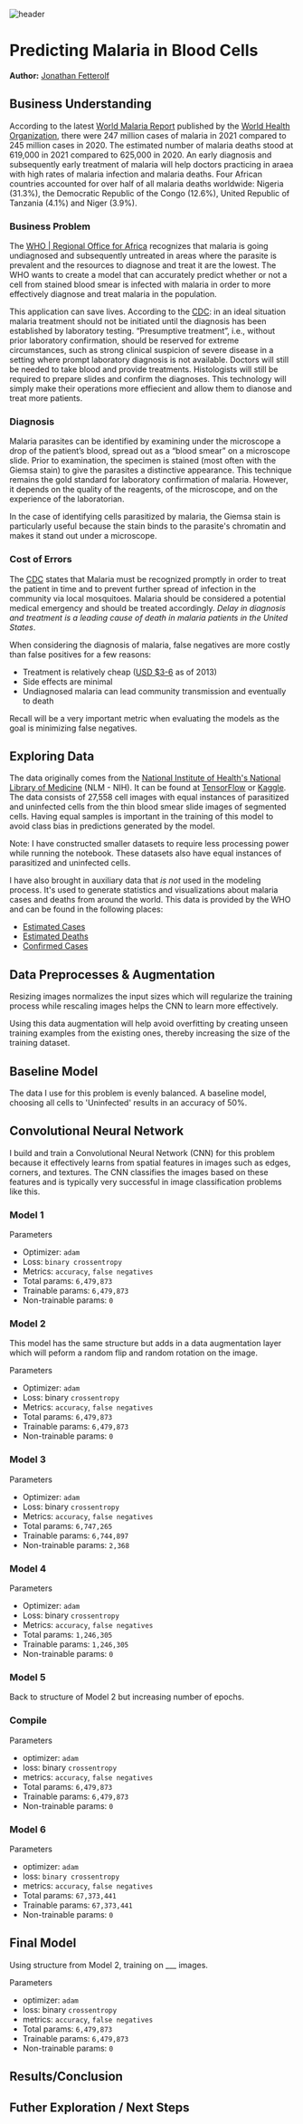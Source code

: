 ![header](images/header.jpeg)
# Predicting Malaria in Blood Cells
**Author:** [Jonathan Fetterolf]()
## Business Understanding
According to the latest [World Malaria Report](https://www.who.int/publications/i/item/9789240064898) published by the [World Health Organization](https://www.who.int/news-room/fact-sheets/detail/malaria), there were 247 million cases of malaria in 2021 compared to 245 million cases in 2020. The estimated number of malaria deaths stood at 619,000 in 2021 compared to 625,000 in 2020. An early diagnosis and subsequently early treatment of malaria will help doctors practicing in araea with high rates of malaria infection and malaria deaths. Four African countries accounted for over half of all malaria deaths worldwide: Nigeria (31.3%), the Democratic Republic of the Congo (12.6%), United Republic of Tanzania (4.1%) and Niger (3.9%). 

### Business Problem
The [WHO | Regional Office for Africa](https://www.afro.who.int/health-topics/malaria) recognizes that malaria is going undiagnosed and subsequently untreated in areas where the parasite is prevalent and the resources to diagnose and treat it are the lowest. The WHO wants to create a model that can accurately predict whether or not a cell from stained blood smear is infected with malaria in order to more effectively diagnose and treat malaria in the population. 

This application can save lives. According to the [CDC](https://www.cdc.gov/malaria/diagnosis_treatment/clinicians1.html#:~:text=The%20preferred%20antimalarial%20for%20interim,not%20adequate%20for%20interim%20treatment.): in an ideal situation malaria treatment should not be initiated until the diagnosis has been established by laboratory testing. “Presumptive treatment”, i.e., without prior laboratory confirmation, should be reserved for extreme circumstances, such as strong clinical suspicion of severe disease in a setting where prompt laboratory diagnosis is not available. Doctors will still be needed to take blood and provide treatments. Histologists will still be required to prepare slides and confirm the diagnoses. This technology will simply make their operations more effiecient and allow them to dianose and treat more patients.

### Diagnosis
Malaria parasites can be identified by examining under the microscope a drop of the patient’s blood, spread out as a “blood smear” on a microscope slide. Prior to examination, the specimen is stained (most often with the Giemsa stain) to give the parasites a distinctive appearance. This technique remains the gold standard for laboratory confirmation of malaria. However, it depends on the quality of the reagents, of the microscope, and on the experience of the laboratorian.

In the case of identifying cells parasitized by malaria, the Giemsa stain is particularly useful because the stain binds to the parasite's chromatin and makes it stand out under a microscope.

### Cost of Errors
 The [CDC](https://www.cdc.gov/malaria/diagnosis_treatment/diagnosis.html) states that Malaria must be recognized promptly in order to treat the patient in time and to prevent further spread of infection in the community via local mosquitoes. Malaria should be considered a potential medical emergency and should be treated accordingly. *Delay in diagnosis and treatment is a leading cause of death in malaria patients in the United States*.

When considering the diagnosis of malaria, false negatives are more costly than false positives for a few reasons: 
- Treatment is relatively cheap ([USD $3-6](https://www.ncbi.nlm.nih.gov/pmc/articles/PMC3844618/) as of 2013)
- Side effects are minimal
- Undiagnosed malaria can lead community transmission and eventually to death

Recall will be a very important metric when evaluating the models as the goal is minimizing false negatives.

## Exploring Data
The data originally comes from the [National Institute of Health's National Library of Medicine](https://lhncbc.nlm.nih.gov/) (NLM - NIH). It can be found at [TensorFlow](https://www.tensorflow.org/datasets/catalog/malaria) or [Kaggle](https://www.tensorflow.org/datasets/catalog/malaria). The data consists of 27,558 cell images with equal instances of parasitized and uninfected cells from the thin blood smear slide images of segmented cells. Having equal samples is important in the training of this model to avoid class bias in predictions generated by the model. 

Note: I have constructed smaller datasets to require less processing power while running the notebook. These datasets also have equal instances of parasitized and uninfected cells.

I have also brought in auxiliary data that *is not* used in the modeling process. It's used to generate statistics and visualizations about malaria cases and deaths from around the world. This data is provided by the WHO and can be found in the following places: 
- [Estimated Cases](https://www.who.int/data/gho/data/indicators/indicator-details/GHO/estimated-number-of-malaria-cases)
- [Estimated Deaths](https://www.who.int/data/gho/data/indicators/indicator-details/GHO/estimated-number-of-malaria-deaths)
- [Confirmed Cases](https://www.who.int/data/gho/data/indicators/indicator-details/GHO/number-confirmed-malaria-cases)

## Data Preprocesses & Augmentation
Resizing images normalizes the input sizes which will regularize the training process while rescaling images helps the CNN to learn more effectively. 

Using this data augmentation will help avoid overfitting by creating unseen training examples from the existing ones, thereby increasing the size of the training dataset.

## Baseline Model
The data I use for this problem is evenly balanced. A baseline model, choosing all cells to 'Uninfected' results in an accuracy of 50%. 

## Convolutional Neural Network
I build and train a Convolutional Neural Network (CNN) for this problem because it effectively learns from spatial features in images such as edges, corners, and textures. The CNN classifies the images based on these features and is typically very successful in image classification problems like this. 

### Model 1
Parameters
- Optimizer: `adam`
- Loss: `binary crossentropy`
- Metrics: `accuracy`, `false negatives`
- Total params: `6,479,873`
- Trainable params: `6,479,873`
- Non-trainable params: `0`

### Model 2
This model has the same structure but adds in a data augmentation layer which will peform a random flip and random rotation on the image. 

Parameters
- Optimizer: `adam`
- Loss: binary `crossentropy`
- Metrics: `accuracy`, `false negatives`
- Total params: `6,479,873`
- Trainable params: `6,479,873`
- Non-trainable params: `0`

### Model 3
Parameters
- Optimizer: `adam`
- Loss: binary `crossentropy`
- Metrics: `accuracy`, `false negatives`
- Total params: `6,747,265`
- Trainable params: `6,744,897`
- Non-trainable params: `2,368`

### Model 4
Parameters
- Optimizer: `adam`
- Loss: binary `crossentropy`
- Metrics: `accuracy`, `false negatives`
- Total params: `1,246,305`
- Trainable params: `1,246,305`
- Non-trainable params: `0`

### Model 5
Back to structure of Model 2 but increasing number of epochs.
### Compile
Parameters
- optimizer: `adam`
- loss: binary `crossentropy`
- metrics: `accuracy`, `false negatives`
- Total params: `6,479,873`
- Trainable params: `6,479,873`
- Non-trainable params: `0`

### Model 6
Parameters 
- optimizer: `adam`
- loss: `binary crossentropy`
- metrics: `accuracy`, `false negatives`
- Total params: `67,373,441`
- Trainable params: `67,373,441`
- Non-trainable params: `0`

## Final Model
Using structure from Model 2, training on ___ images. 

Parameters
- optimizer: `adam`
- loss: binary `crossentropy`
- metrics: `accuracy`, `false negatives`
- Total params: `6,479,873`
- Trainable params: `6,479,873`
- Non-trainable params: `0`
## Results/Conclusion

## Futher Exploration / Next Steps
